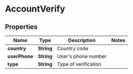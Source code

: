 
# AccountVerify

## Properties
Name | Type | Description | Notes
------------ | ------------- | ------------- | -------------
**country** | **String** | Country code | 
**userPhone** | **String** | User&#39;s phone number | 
**type** | **String** | Type of verification | 



